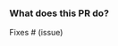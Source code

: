 ### What does this PR do?

<!-- Please include a summary of the change and which issue is fixed. Please also include relevant motivation and context. List any dependencies that are required for this change. -->

Fixes # (issue)
